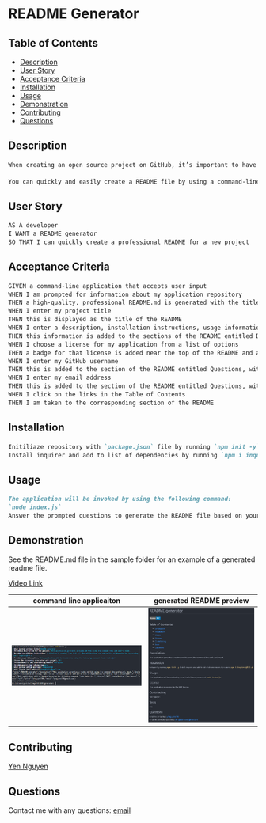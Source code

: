 # README Generator

## Table of Contents
- [Description](#description)
- [User Story](#user-story)
- [Acceptance Criteria](#acceptance-criteria)
- [Installation](#installation)
- [Usage](#usage)
- [Demonstration](#demonstration)
- [Contributing](#contributing)
- [Questions](#questions)

## Description

```md
When creating an open source project on GitHub, it’s important to have a high-quality README for the app. This should include what the app is for, how to use the app, how to install it, how to report issues, and how to make contributions&mdash;this last part increases the likelihood that other developers will contribute to the success of the project. 

You can quickly and easily create a README file by using a command-line application to generate one. This allows the project creator to devote more time to working on the project.
```

## User Story

```md
AS A developer
I WANT a README generator
SO THAT I can quickly create a professional README for a new project
```

## Acceptance Criteria

```md
GIVEN a command-line application that accepts user input
WHEN I am prompted for information about my application repository
THEN a high-quality, professional README.md is generated with the title of my project and sections entitled Description, Table of Contents, Installation, Usage, License, Contributing, Tests, and Questions
WHEN I enter my project title
THEN this is displayed as the title of the README
WHEN I enter a description, installation instructions, usage information, contribution guidelines, and test instructions
THEN this information is added to the sections of the README entitled Description, Installation, Usage, Contributing, and Tests
WHEN I choose a license for my application from a list of options
THEN a badge for that license is added near the top of the README and a notice is added to the section of the README entitled License that explains which license the application is covered under
WHEN I enter my GitHub username
THEN this is added to the section of the README entitled Questions, with a link to my GitHub profile
WHEN I enter my email address
THEN this is added to the section of the README entitled Questions, with instructions on how to reach me with additional questions
WHEN I click on the links in the Table of Contents
THEN I am taken to the corresponding section of the README
```

## Installation

```md
Initiliaze repository with `package.json` file by running `npm init -y`.
Install inquirer and add to list of dependencies by running `npm i inquirer@8.2.4`. 
```

## Usage

```md
The application will be invoked by using the following command:
`node index.js`
Answer the prompted questions to generate the README file based on your input.
```

## Demonstration 

See the README.md file in the sample folder for an example of a generated readme file. 

[Video Link](https://drive.google.com/file/d/1K_KRsrEw6pNNgyqj7faADdx7FL3NaXzj/view)

command line applicaiton   |  generated README preview
:-------------------------:|:-------------------------:
![](./assets/sample1.PNG)  |  ![](./assets/sample2.PNG)

## Contributing

[Yen Nguyen](https://github.com/yhnguyen720)


## Questions

Contact me with any questions: [email](yhnguyen720@gmail.com)